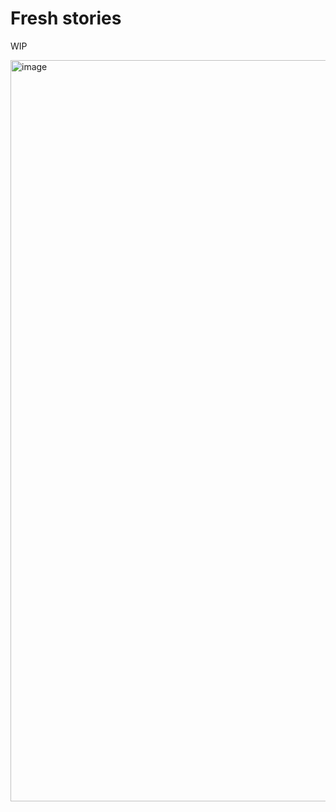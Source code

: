 # Fresh stories

WIP

<img width="1186" alt="image" src="https://github.com/hashrock/fresh-stories/assets/3132889/d0fcc8ea-3854-4dd2-a7bd-c05ab6014cc6">